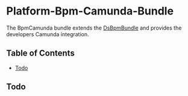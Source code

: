 # Platform-Bpm-Camunda-Bundle

The BpmCamunda bundle extends the [DsBpmBundle](https://github.com/DigitalState/Platform-Bpm-Bundle) and provides the developers Camunda integration.

## Table of Contents

- [Todo](#todo)

## Todo

